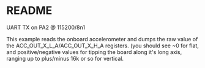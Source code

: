 # README

UART TX on PA2 @ 115200/8n1

This example reads the onboard accelerometer and dumps the raw value
of the ACC_OUT_X_L_A/ACC_OUT_X_H_A registers.  (you should see ~0 for flat,
and positive/negative values for tipping the board along it's long axis,
ranging up to plus/minus 16k or so for vertical.
